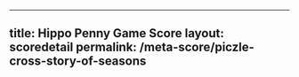 ---
        
title: Hippo Penny Game Score
layout: scoredetail
permalink: /meta-score/piczle-cross-story-of-seasons
---